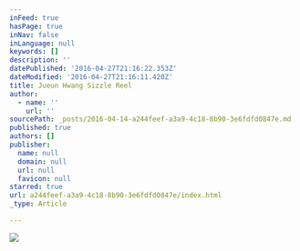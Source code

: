 ```yaml
---
inFeed: true
hasPage: true
inNav: false
inLanguage: null
keywords: []
description: ''
datePublished: '2016-04-27T21:16:22.353Z'
dateModified: '2016-04-27T21:16:11.420Z'
title: Jueun Hwang Sizzle Reel
author:
  - name: ''
    url: ''
sourcePath: _posts/2016-04-14-a244feef-a3a9-4c18-8b90-3e6fdfd0847e.md
published: true
authors: []
publisher:
  name: null
  domain: null
  url: null
  favicon: null
starred: true
url: a244feef-a3a9-4c18-8b90-3e6fdfd0847e/index.html
_type: Article

---
```

![](https://s3-us-west-2.amazonaws.com/the-grid-img/p/4e5dcb88b859b5c5106f18f8e4321f32e0362c22.png)